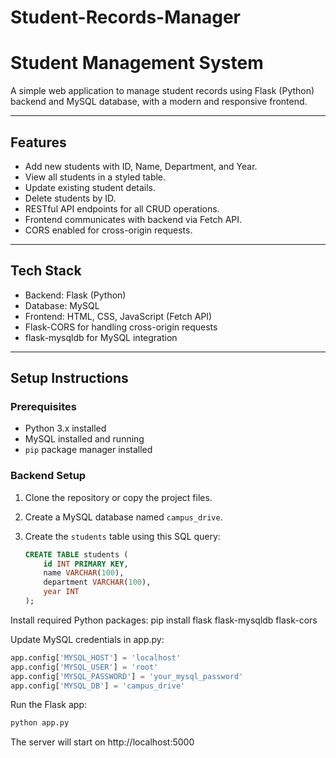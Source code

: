 ﻿# Student-Records-Manager

# Student Management System

A simple web application to manage student records using Flask (Python) backend and MySQL database, with a modern and responsive frontend.

---

## Features

- Add new students with ID, Name, Department, and Year.
- View all students in a styled table.
- Update existing student details.
- Delete students by ID.
- RESTful API endpoints for all CRUD operations.
- Frontend communicates with backend via Fetch API.
- CORS enabled for cross-origin requests.

---

## Tech Stack

- Backend: Flask (Python)
- Database: MySQL
- Frontend: HTML, CSS, JavaScript (Fetch API)
- Flask-CORS for handling cross-origin requests
- flask-mysqldb for MySQL integration

---

## Setup Instructions

### Prerequisites

- Python 3.x installed
- MySQL installed and running
- `pip` package manager installed

### Backend Setup

1. Clone the repository or copy the project files.

2. Create a MySQL database named `campus_drive`.

3. Create the `students` table using this SQL query:

   ```sql
   CREATE TABLE students (
       id INT PRIMARY KEY,
       name VARCHAR(100),
       department VARCHAR(100),
       year INT
   );

Install required Python packages:
pip install flask flask-mysqldb flask-cors


Update MySQL credentials in app.py:
```sql
app.config['MYSQL_HOST'] = 'localhost'
app.config['MYSQL_USER'] = 'root'
app.config['MYSQL_PASSWORD'] = 'your_mysql_password'
app.config['MYSQL_DB'] = 'campus_drive'
```
Run the Flask app:
```python
python app.py
```
The server will start on http://localhost:5000
